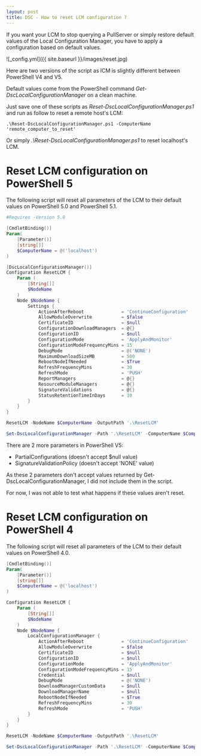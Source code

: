 ```yaml
---
layout: post
title: DSC - How to reset LCM configuration ?
---
```


If you want your LCM to stop querying a PullServer or simply restore default values of the Local Configuration Manager, you have to apply a configuration based on default values.

![_config.yml]({{ site.baseurl }}/images/reset.jpg)

Here are two versions of the script as lCM is slightly different between PowerShell V4 and V5.

Default values come from the PowerShell command *Get-DscLocalConfigurationManager* on a clean machine.

Just save one of these scripts as *Reset-DscLocalConfigurationManager.ps1* and run as follow to reset a remote host's LCM:

```
.\Reset-DscLocalConfigurationManager.ps1 -ComputerName 'remote_computer_to_reset'
```

Or simply *.\Reset-DscLocalConfigurationManager.ps1* to reset localhost's LCM.

# Reset LCM configuration on PowerShell 5

The following script will reset all parameters of the LCM to their default values on PowerShell 5.0 and PowerShell 5.1.

```powershell
#Requires -Version 5.0

[CmdletBinding()]
Param(
    [Parameter()]
    [string[]]
    $ComputerName = @('localhost')
)

[DscLocalConfigurationManager()]
Configuration ResetLCM {
    Param (
        [String[]]
        $NodeName
    )
    Node $NodeName {
        Settings {
            ActionAfterReboot              = 'ContinueConfiguration'
            AllowModuleOverwrite           = $false
            CertificateID                  = $null
            ConfigurationDownloadManagers  = @{} 
            ConfigurationID                = $null
            ConfigurationMode              = 'ApplyAndMonitor'
            ConfigurationModeFrequencyMins = 15
            DebugMode                      = @('NONE')
            MaximumDownloadSizeMB          = 500
            RebootNodeIfNeeded             = $True
            RefreshFrequencyMins           = 30
            RefreshMode                    = 'PUSH'
            ReportManagers                 = @{}
            ResourceModuleManagers         = @{}
            SignatureValidations           = @{}
            StatusRetentionTimeInDays      = 10
        }
    }
}

ResetLCM -NodeName $ComputerName -OutputPath '.\ResetLCM'

Set-DscLocalConfigurationManager -Path '.\ResetLCM' -ComputerName $ComputerName
```

There are 2 more parameters in PowerShell V5:

* PartialConfigurations (doesn't accept $null value)
* SignatureValidationPolicy (doesn't accept 'NONE' value)

As these 2 parameters don't accept values returned by Get-DscLocalConfigurationManager, I did not include them in the script.

For now, I was not able to test what happens if these values aren't reset.

# Reset LCM configuration on PowerShell 4

The following script will reset all parameters of the LCM to their default values on PowerShell 4.0.

```powershell
[CmdletBinding()]
Param(
    [Parameter()]
    [string[]]
    $ComputerName = @('localhost')
)

Configuration ResetLCM {
    Param (
        [String[]]
        $NodeName
    )
    Node $NodeName {
        LocalConfigurationManager {
            ActionAfterReboot              = 'ContinueConfiguration'
            AllowModuleOverwrite           = $false
            CertificateID                  = $null
            ConfigurationID                = $null
            ConfigurationMode              = 'ApplyAndMonitor'
            ConfigurationModeFrequencyMins = 15
            Credential                     = $null
            DebugMode                      = @('NONE')
            DownloadManagerCustomData      = $null
            DownloadManagerName            = $null
            RebootNodeIfNeeded             = $True
            RefreshFrequencyMins           = 30
            RefreshMode                    = 'PUSH'
        }
    }
}

ResetLCM -NodeName $ComputerName -OutputPath '.\ResetLCM'

Set-DscLocalConfigurationManager -Path '.\ResetLCM' -ComputerName $ComputerName
```

